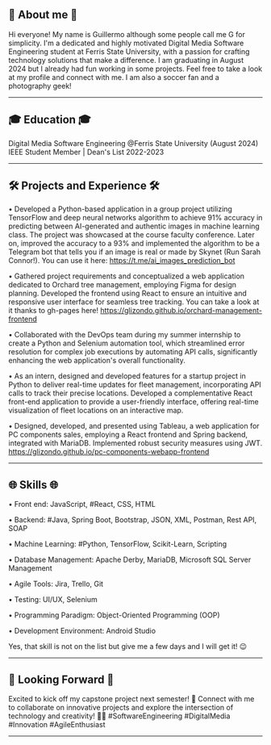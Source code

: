 <p align="center"><h2>👤 About me 👤</h2></p>

Hi everyone! My name is Guillermo although some people call me G for simplicity. I'm a dedicated and highly motivated Digital Media Software Engineering student at Ferris State University, with a passion for crafting technology solutions that make a difference. I am graduating in August 2024 but I already had fun working in some projects. Feel free to take a look at my profile and connect with me. I am also a soccer fan and a photography geek!

---------------------------------------------------------------------------------------------------------------------------------------------
<p align="center"><h2>🎓 Education 🎓</h2></p>

Digital Media Software Engineering @Ferris State University (August 2024)
IEEE Student Member | Dean's List 2022-2023

---------------------------------------------------------------------------------------------------------------------------------------------
<p align="center"><h2>🛠️ Projects and Experience 🛠️</h2></p>

• Developed a Python-based application in a group project utilizing TensorFlow and deep neural networks algorithm to achieve 91% accuracy in predicting between AI-generated and authentic images in machine learning class. The project was showcased at the course faculty conference. Later on, improved the accuracy to a 93% and implemented the algorithm to be a Telegram bot that tells you if an image is real or made by Skynet (Run Sarah Connor!). You can use it here: https://t.me/ai_images_prediction_bot

• Gathered project requirements and conceptualized a web application dedicated to Orchard tree management, employing Figma for design planning. Developed the frontend using React to ensure an intuitive and responsive user interface for seamless tree tracking.
You can take a look at it thanks to gh-pages here!
https://glizondo.github.io/orchard-management-frontend

• Collaborated with the DevOps team during my summer internship to create a Python and Selenium automation tool, which streamlined error resolution for complex job executions by automating API calls, significantly enhancing the web application's overall functionality.

• As an intern, designed and developed features for a startup project in Python to deliver real-time updates for fleet management, incorporating API calls to track their precise locations. Developed a complementative React front-end application to provide a user-friendly interface, offering real-time visualization of fleet locations on an interactive map.

• Designed, developed, and presented using Tableau, a web application for PC components sales, employing a React frontend and Spring backend, integrated with MariaDB. Implemented robust security measures using JWT.
https://glizondo.github.io/pc-components-webapp-frontend

---------------------------------------------------------------------------------------------------------------------------------------------
<p align="center"><h2>🌐 Skills 🌐</h2></p>

• Front end: JavaScript, #React, CSS, HTML

• Backend: #Java, Spring Boot, Bootstrap, JSON, XML, Postman, Rest API, SOAP

• Machine Learning: #Python, TensorFlow, Scikit-Learn, Scripting

• Database Management: Apache Derby, MariaDB, Microsoft SQL Server Management

• Agile Tools: Jira, Trello, Git

• Testing: UI/UX, Selenium

• Programming Paradigm: Object-Oriented Programming (OOP)

• Development Environment: Android Studio

Yes, that skill is not on the list but give me a few days and I will get it! 😉

---------------------------------------------------------------------------------------------------------------------------------------------
<p align="center"><h2>🌟 Looking Forward 🌟</h2></p>

Excited to kick off my capstone project next semester! 🚀
Connect with me to collaborate on innovative projects and explore the intersection of technology and creativity! 🤝✨ #SoftwareEngineering #DigitalMedia #Innovation #AgileEnthusiast

---------------------------------------------------------------------------------------------------------------------------------------------



